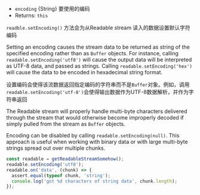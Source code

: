 <!-- YAML
added: v0.9.4
-->

* `encoding` {String} 要使用的编码
* Returns: `this`

`readble.setEncoding()` 方法会为从Readable stream 读入的数据设置默认字符编码

Setting an encoding causes the stream data
to be returned as string of the specified encoding rather than as `Buffer`
objects. For instance, calling `readable.setEncoding('utf8')` will cause the
output data will be interpreted as UTF-8 data, and passed as strings. Calling
`readable.setEncoding('hex')` will cause the data to be encoded in hexadecimal
string format.

设置编码会使得该流数据返回指定编码的字符串而不是`Buffer`对象。例如，调用`readable.setEncoding('utf-8')`会使得输出数据作为UTF-8数据解析，并作为字符串返回

The Readable stream will properly handle multi-byte characters delivered through
the stream that would otherwise become improperly decoded if simply pulled from
the stream as `Buffer` objects.

Encoding can be disabled by calling `readable.setEncoding(null)`. This approach
is useful when working with binary data or with large multi-byte strings spread
out over multiple chunks.

```js
const readable = getReadableStreamSomehow();
readable.setEncoding('utf8');
readable.on('data', (chunk) => {
  assert.equal(typeof chunk, 'string');
  console.log('got %d characters of string data', chunk.length);
});
```

